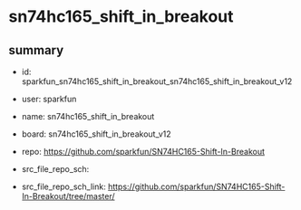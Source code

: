 # sn74hc165_shift_in_breakout
 
## summary 
* id: sparkfun_sn74hc165_shift_in_breakout_sn74hc165_shift_in_breakout_v12
* user: sparkfun
* name: sn74hc165_shift_in_breakout
* board: sn74hc165_shift_in_breakout_v12
* repo: https://github.com/sparkfun/SN74HC165-Shift-In-Breakout



* src_file_repo_sch: 
* src_file_repo_sch_link: https://github.com/sparkfun/SN74HC165-Shift-In-Breakout/tree/master/






